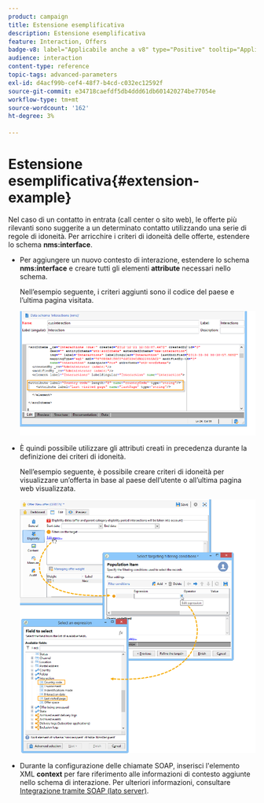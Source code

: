 ```yaml
---
product: campaign
title: Estensione esemplificativa
description: Estensione esemplificativa
feature: Interaction, Offers
badge-v8: label="Applicabile anche a v8" type="Positive" tooltip="Applicabile anche a Campaign v8"
audience: interaction
content-type: reference
topic-tags: advanced-parameters
exl-id: d4acf99b-cef4-48f7-b4cd-c032ec12592f
source-git-commit: e34718caefdf5db4ddd61db601420274be77054e
workflow-type: tm+mt
source-wordcount: '162'
ht-degree: 3%

---
```


# Estensione esemplificativa{#extension-example}



Nel caso di un contatto in entrata (call center o sito web), le offerte più rilevanti sono suggerite a un determinato contatto utilizzando una serie di regole di idoneità. Per arricchire i criteri di idoneità delle offerte, estendere lo schema **nms:interface**.

* Per aggiungere un nuovo contesto di interazione, estendere lo schema **nms:interface** e creare tutti gli elementi **attribute** necessari nello schema.

  Nell’esempio seguente, i criteri aggiunti sono il codice del paese e l’ultima pagina visitata.

  ![](assets/s_ncs_configuration_offer_schemas.png)

* È quindi possibile utilizzare gli attributi creati in precedenza durante la definizione dei criteri di idoneità.

  Nell’esempio seguente, è possibile creare criteri di idoneità per visualizzare un’offerta in base al paese dell’utente o all’ultima pagina web visualizzata.

  ![](assets/s_ncs_configuration_offer_context.png)

* Durante la configurazione delle chiamate SOAP, inserisci l&#39;elemento XML **context** per fare riferimento alle informazioni di contesto aggiunte nello schema di interazione. Per ulteriori informazioni, consultare [Integrazione tramite SOAP (lato server)](../../interaction/using/integration-via-soap-server-side.md).
